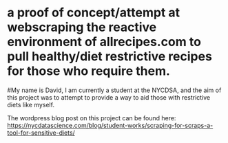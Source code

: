 # a proof of concept/attempt at webscraping the reactive environment of allrecipes.com to pull healthy/diet restrictive recipes for those who require them. 

#My name is David, I am currently a student at the NYCDSA, and the aim of this project was to attempt to provide a way to aid those with restrictive diets like myself. 


The wordpress blog post on this project can be found here: https://nycdatascience.com/blog/student-works/scraping-for-scraps-a-tool-for-sensitive-diets/
